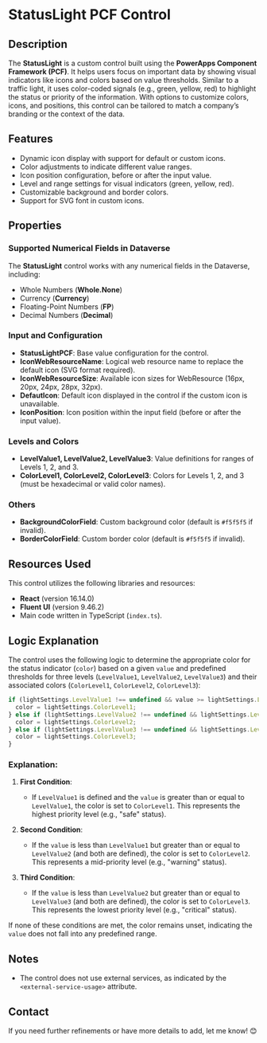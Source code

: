 # StatusLight PCF Control

## Description

The **StatusLight** is a custom control built using the **PowerApps Component Framework (PCF)**. It helps users focus on important data by showing visual indicators like icons and colors based on value thresholds. 
Similar to a traffic light, it uses color-coded signals (e.g., green, yellow, red) to highlight the status or priority of the information. With options to customize colors, icons, and positions, this control can be tailored to match a company’s branding or the context of the data.

## Features

- Dynamic icon display with support for default or custom icons.
- Color adjustments to indicate different value ranges.
- Icon position configuration, before or after the input value.
- Level and range settings for visual indicators (green, yellow, red).
- Customizable background and border colors.
- Support for SVG font in custom icons.

## Properties

### Supported Numerical Fields in Dataverse
The **StatusLight** control works with any numerical fields in the Dataverse, including:
- Whole Numbers (**Whole.None**)
- Currency (**Currency**)
- Floating-Point Numbers (**FP**)
- Decimal Numbers (**Decimal**)

### Input and Configuration
- **StatusLightPCF**: Base value configuration for the control.
- **IconWebResourceName**: Logical web resource name to replace the default icon (SVG format required).
- **IconWebResourceSize**: Available icon sizes for WebResource (16px, 20px, 24px, 28px, 32px).
- **DefautIcon**: Default icon displayed in the control if the custom icon is unavailable.
- **IconPosition**: Icon position within the input field (before or after the input value).

### Levels and Colors
- **LevelValue1, LevelValue2, LevelValue3**: Value definitions for ranges of Levels 1, 2, and 3.
- **ColorLevel1, ColorLevel2, ColorLevel3**: Colors for Levels 1, 2, and 3 (must be hexadecimal or valid color names).

### Others
- **BackgroundColorField**: Custom background color (default is `#f5f5f5` if invalid).
- **BorderColorField**: Custom border color (default is `#f5f5f5` if invalid).

## Resources Used

This control utilizes the following libraries and resources:
- **React** (version 16.14.0)
- **Fluent UI** (version 9.46.2)
- Main code written in TypeScript (`index.ts`).

## Logic Explanation

The control uses the following logic to determine the appropriate color for the status indicator (`color`) based on a given `value` and predefined thresholds for three levels (`LevelValue1`, `LevelValue2`, `LevelValue3`) and their associated colors (`ColorLevel1`, `ColorLevel2`, `ColorLevel3`):

```typescript
if (lightSettings.LevelValue1 !== undefined && value >= lightSettings.LevelValue1) {
  color = lightSettings.ColorLevel1;
} else if (lightSettings.LevelValue2 !== undefined && lightSettings.LevelValue1 !== undefined && value < lightSettings.LevelValue1 && value >= lightSettings.LevelValue2) {
  color = lightSettings.ColorLevel2;
} else if (lightSettings.LevelValue3 !== undefined && lightSettings.LevelValue2 !== undefined && value < lightSettings.LevelValue2 && value >= lightSettings.LevelValue3) {
  color = lightSettings.ColorLevel3;
}
```

### Explanation:
1. **First Condition**:  
   - If `LevelValue1` is defined and the `value` is greater than or equal to `LevelValue1`, the color is set to `ColorLevel1`. This represents the highest priority level (e.g., "safe" status).

2. **Second Condition**:  
   - If the `value` is less than `LevelValue1` but greater than or equal to `LevelValue2` (and both are defined), the color is set to `ColorLevel2`. This represents a mid-priority level (e.g., "warning" status).

3. **Third Condition**:  
   - If the `value` is less than `LevelValue2` but greater than or equal to `LevelValue3` (and both are defined), the color is set to `ColorLevel3`. This represents the lowest priority level (e.g., "critical" status).

If none of these conditions are met, the color remains unset, indicating the `value` does not fall into any predefined range.

## Notes

- The control does not use external services, as indicated by the `<external-service-usage>` attribute.

## Contact

If you need further refinements or have more details to add, let me know! 😊

